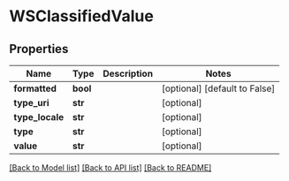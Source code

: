 # WSClassifiedValue

## Properties
Name | Type | Description | Notes
------------ | ------------- | ------------- | -------------
**formatted** | **bool** |  | [optional] [default to False]
**type_uri** | **str** |  | [optional] 
**type_locale** | **str** |  | [optional] 
**type** | **str** |  | [optional] 
**value** | **str** |  | [optional] 

[[Back to Model list]](../README.md#documentation-for-models) [[Back to API list]](../README.md#documentation-for-api-endpoints) [[Back to README]](../README.md)


